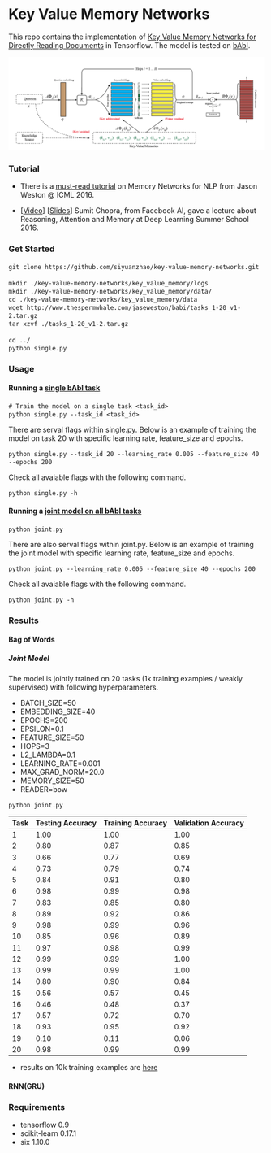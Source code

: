 # Key Value Memory Networks

This repo contains the implementation of [Key Value Memory Networks for Directly Reading Documents](https://arxiv.org/abs/1606.03126) in Tensorflow. The model is tested on [bAbI](http://arxiv.org/abs/1502.05698).

![Structure of Key Value Memory Networks](key_value_mem.png)

### Tutorial
- There is a [must-read tutorial](http://www.thespermwhale.com/jaseweston/icml2016/) on Memory Networks for NLP from Jason Weston @ ICML 2016.

- [[Video](http://videolectures.net/deeplearning2016_chopra_attention_memory/)] [[Slides](https://drive.google.com/file/d/0B_hO8cnpcIMgYnlsMFlGSkxRLUk/view?usp=sharing)]
Sumit Chopra, from Facebook AI, gave a lecture about Reasoning, Attention and Memory at Deep Learning Summer School 2016.

### Get Started

```
git clone https://github.com/siyuanzhao/key-value-memory-networks.git

mkdir ./key-value-memory-networks/key_value_memory/logs
mkdir ./key-value-memory-networks/key_value_memory/data/
cd ./key-value-memory-networks/key_value_memory/data
wget http://www.thespermwhale.com/jaseweston/babi/tasks_1-20_v1-2.tar.gz
tar xzvf ./tasks_1-20_v1-2.tar.gz

cd ../
python single.py
```

### Usage

#### Running a [single bAbI task](./key_value_memory/single.py)

```
# Train the model on a single task <task_id>
python single.py --task_id <task_id>
```
There are serval flags within single.py. Below is an example of training the model on task 20 with specific learning rate, feature_size and epochs.
```
python single.py --task_id 20 --learning_rate 0.005 --feature_size 40 --epochs 200
```
Check all avaiable flags with the following command.
```
python single.py -h
```
#### Running a [joint model on all bAbI tasks](./key_value_memory/joint.py)
```
python joint.py
```
There are also serval flags within joint.py. Below is an example of training the joint model with specific learning rate, feature_size and epochs.
```
python joint.py --learning_rate 0.005 --feature_size 40 --epochs 200
```
Check all avaiable flags with the following command.
```
python joint.py -h
```
### Results
#### Bag of Words
##### Joint Model
The model is jointly trained on 20 tasks (1k training examples / weakly supervised) with following hyperparameters.
- BATCH_SIZE=50
- EMBEDDING_SIZE=40
- EPOCHS=200
- EPSILON=0.1
- FEATURE_SIZE=50
- HOPS=3
- L2_LAMBDA=0.1
- LEARNING_RATE=0.001
- MAX_GRAD_NORM=20.0
- MEMORY_SIZE=50
- READER=bow

```
python joint.py
```
| Task | Testing Accuracy | Training Accuracy | Validation Accuracy |
|------|------------------|-------------------|---------------------|
| 1    | 1.00             | 1.00              | 1.00                |
| 2    | 0.80             | 0.87              | 0.85                |
| 3    | 0.66             | 0.77              | 0.69                |
| 4    | 0.73             | 0.79              | 0.74                |
| 5    | 0.84             | 0.91              | 0.80                |
| 6    | 0.98             | 0.99              | 0.98                |
| 7    | 0.83             | 0.85              | 0.80                |
| 8    | 0.89             | 0.92              | 0.86                |
| 9    | 0.98             | 0.99              | 0.96                |
| 10   | 0.85             | 0.96              | 0.89                |
| 11   | 0.97             | 0.98              | 0.99                |
| 12   | 0.99             | 0.99              | 1.00                |
| 13   | 0.99             | 0.99              | 1.00                |
| 14   | 0.80             | 0.90              | 0.84                |
| 15   | 0.56             | 0.57              | 0.45                |
| 16   | 0.46             | 0.48              | 0.37                |
| 17   | 0.57             | 0.72              | 0.70                |
| 18   | 0.93             | 0.95              | 0.92                |
| 19   | 0.10             | 0.11              | 0.06                |
| 20   | 0.98             | 0.99              | 0.99                |

- results on 10k training examples are [here](kv_joint_10k_results.csv)

#### RNN(GRU)

### Requirements

* tensorflow 0.9
* scikit-learn 0.17.1
* six 1.10.0
